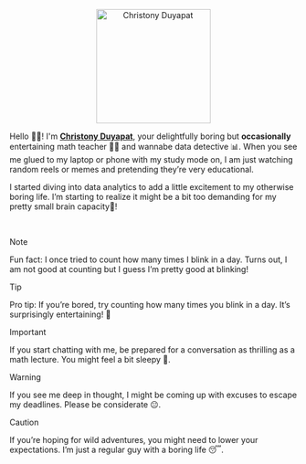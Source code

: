 <p align="center">
  <a href="https://duyapat-christony.github.io/about">
    <img src="https://duyapat-christony.github.io/assets/img/chris.webp" alt="Christony Duyapat" style="height: 200px; max-width: 100%;" alt="A picture of Christony Duyapat">
  </a>
  <br>
</p>


  Hello 👋😊! I'm **[Christony Duyapat](https://duyapat-christony.github.io)**, your delightfully boring but **occasionally** entertaining math teacher 👨‍🏫 and wannabe data detective 📊. When you see me glued to my laptop or phone with my study mode on, I am just watching random reels or memes and pretending they’re very educational.

  I started diving into data analytics to add a little excitement to my otherwise boring life. I’m starting to realize it might be a bit too demanding for my pretty small brain capacity🤯!

<br>

> [!NOTE]
> Fun fact: I once tried to count how many times I blink in a day. Turns out, I am not good at counting but I guess I’m pretty good at blinking!

> [!TIP]
> Pro tip: If you’re bored, try counting how many times you blink in a day. It’s surprisingly entertaining! 🤭

> [!IMPORTANT]
> If you start chatting with me, be prepared for a conversation as thrilling as a math lecture. You might feel a bit sleepy 🥱.

> [!WARNING]
> If you see me deep in thought, I might be coming up with excuses to escape my deadlines. Please be considerate 😐.

> [!CAUTION]
> If you’re hoping for wild adventures, you might need to lower your expectations. I’m just a regular guy with a boring life 😴.
